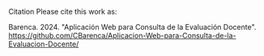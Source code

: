 Citation
Please cite this work as:

Barenca. 2024. "Aplicación Web para Consulta de la Evaluación Docente". https://github.com/CBarenca/Aplicacion-Web-para-Consulta-de-la-Evaluacion-Docente/
